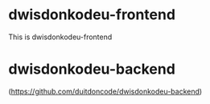 # dwisdonkodeu-frontend
This is dwisdonkodeu-frontend
# dwisdonkodeu-backend
(https://github.com/duitdoncode/dwisdonkodeu-backend)
